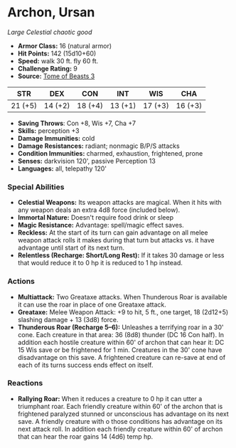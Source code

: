# Archon, Ursan

*Large* *Celestial* *chaotic good*

- **Armor Class:** 16 (natural armor)
- **Hit Points:** 142 (15d10+60)
- **Speed:** walk 30 ft. fly 60 ft.
- **Challenge Rating:** 9
- **Source:** [Tome of Beasts 3](https://koboldpress.com/kpstore/product/tome-of-beasts-2-for-5th-edition/)

| STR | DEX | CON | INT | WIS | CHA |
| --- | --- | --- | --- | --- | --- |
| 21 (+5) | 14 (+2) | 18 (+4) | 13 (+1) | 17 (+3) | 16 (+3) |

- **Saving Throws**: Con +8, Wis +7, Cha +7
- **Skills:** perception +3
- **Damage Immunities:** cold
- **Damage Resistances:** radiant; nonmagic B/P/S attacks
- **Condition Immunities:** charmed, exhaustion, frightened, prone
- **Senses:** darkvision 120', passive Perception 13
- **Languages:** all, telepathy 120'
### Special Abilities
- **Celestial Weapons:** Its weapon attacks are magical. When it hits with any weapon deals an extra 4d8 force (included below).
- **Immortal Nature:** Doesn't require food drink or sleep
- **Magic Resistance:** Advantage: spell/magic effect saves.
- **Reckless:** At the start of its turn can gain advantage on all melee weapon attack rolls it makes during that turn but attacks vs. it have advantage until start of its next turn.
- **Relentless (Recharge: Short/Long Rest):** If it takes 30 damage or less that would reduce it to 0 hp it is reduced to 1 hp instead.
### Actions
- **Multiattack:** Two Greataxe attacks. When Thunderous Roar is available it can use the roar in place of one Greataxe attack.
- **Greataxe:** Melee Weapon Attack: +9 to hit, 5 ft., one target, 18 (2d12+5) slashing damage + 13 (3d8) force.
- **Thunderous Roar (Recharge 5–6):** Unleashes a terrifying roar in a 30' cone. Each creature in that area: 36 (8d8) thunder (DC 16 Con half). In addition each hostile creature within 60' of archon that can hear it: DC 15 Wis save or be frightened for 1 min. Creatures in the 30' cone have disadvantage on this save. A frightened creature can re-save at end of each of its turns success ends effect on itself.
### Reactions
- **Rallying Roar:** When it reduces a creature to 0 hp it can utter a triumphant roar. Each friendly creature within 60' of the archon that is frightened paralyzed stunned or unconscious has advantage on its next save. A friendly creature with o those conditions has advantage on its next attack roll. In addition each friendly creature within 60' of archon that can hear the roar gains 14 (4d6) temp hp.
